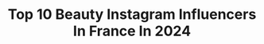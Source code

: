 ---
title: Top 10 Beauty Instagram Influencers In France In 2024
description: >-
  Find top beauty Instagram influencers in France in 2024. Most popular hashtags: #outfitinspo #makeup #outfitinspiration #ootd.
platform: Instagram
hits: 4072
text_top: Discover the top-rated Instagram accounts on inBeat.
text_bottom: inBeat has 4072 Instagram influencers like this in France for you to collaborate.
profiles:
  - username: "brixana"
    fullname: >-
      B R I A N A
    bio: >-
      Fashion | Beauty | Lifestyle • Creator of @fleshnudebeauty • Youtube: Briana Monique’ • NEW VIDEO IN LINK BELOW
    location: "France"
    followers: 445480
    engagement: 688
    commentsToLikes: 0.010521
    id: ck6tu7n4aersv0j71tpztu043
    verified: false
    hashtags: "#keyssoulcarepartner, #keyssoulcare, #ad, #ultabeautypartner"
  - username: "nathbourhis"
    fullname: >-
      Nathalie 💯 Enthousiaste
    bio: >-
      follow your dreams…💫 Content créator & photographer 📸 Lifestyle✨Good Vibes✨Nature Lover✨Wellness & Beauty ✨ 💌 collab.nath@gmail.com
    location: "France"
    followers: 23256
    engagement: 416
    commentsToLikes: 0.073684
    id: ck6u0zfg3ing30j715f5yp27u
    verified: false
    hashtags: "#smile, #corse, #flowers, #outfit"
  - username: "inchargeofoutfits"
    fullname: >-
      Marina | NYC STYLE BLOGGER
    bio: >-
      lifestyle, beauty & fashion NYC TikTok: inchargeofoutfits ✉️ roughing.m@gmail.com
    location: "France"
    followers: 36184
    engagement: 927
    commentsToLikes: 0.001098
    id: cl0bg34fjehne0i23gvpc68wm
    verified: false
    hashtags: "#ootd, #aestheticedits, #fashion, #pinterestoutfit"
  - username: "raphaelmetivet"
    fullname: >-
      Raphael Metivet
    bio: >-
      Capturing the beauty of Paris✨ 📸 Architecture & Luxury lifestyle photographer 📚 Discover my book ‘Amazing Paris’ ⬇️
    location: "France"
    followers: 323917
    engagement: 668
    commentsToLikes: 0.013739
    id: ck6trgq9uyw0z0j71114dx668
    verified: false
    hashtags: "#vieparisienne, #parishotel, #igersparis, #hello"
  - username: "ginab.xo"
    fullname: >-
      GINA B. 💖
    bio: >-
      Faith | fashion | beauty | travel | 🇬🇭 💌: ginab@kensingtongrey.co Become an Influencer in 2024👇🏾 📸 tips: @herinfluence.co
    location: "France"
    followers: 100902
    engagement: 1063
    commentsToLikes: 0.014935
    id: ck9whg2uvxovq0j785r2hjvta
    verified: false
    hashtags: "#grwmoutfit, #outfitinspo, #outfitideas, #outfitinspiration"
  - username: "annamariasoupioni"
    fullname: >-
      ANNAMARIASOUPIONI
    bio: >-
      8/10🎂Animal lover ❤️ Content creator :fashion /Beauty/travel 💌For Collaborations:annamaria.soup@gmail.com
    location: "France"
    followers: 69470
    engagement: 494
    commentsToLikes: 0.563909
    id: ck6tsp0sm60ea0j713qf2c3e6
    verified: false
    hashtags: "#win, #girl, #annamariasgiveaway, #ootdfashion"
  - username: "giorginajuanita"
    fullname: >-
      giorgina juanita
    bio: >-
      makeup + haircare place to bee my beauty brand @gigibeebeauty inquiries: info@gjuanita.com
    location: "France"
    followers: 944710
    engagement: 422
    commentsToLikes: 0.057847
    id: ck5bxeadank2a0i11a1hkjl3q
    verified: false
    hashtags: "#milkmakeuppartner, #elemispartner, #makeup, #glowup"
  - username: "aashiadani"
    fullname: >-
      AASHI ADANI
    bio: >-
      Loves beauty, fashion & dad jokes 🤪 📩 aashi.adani@honeycombmedia.in
    location: "France"
    followers: 246946
    engagement: 1337
    commentsToLikes: 0.022906
    id: ck0ucujq0hp7u0i195r0yo62b
    verified: false
    hashtags: "#hosted, #ad, #mama, #olayserum"
  - username: "sarahbkl_"
    fullname: >-
      Sarah Bokalo
    bio: >-
      🫶🏼 fashion, beauty & lifestyle 💌 collab : saarahh76210@gmail.com Tiktok : sarahbkl_ 📍Paris
    location: "France"
    followers: 10229
    engagement: 544
    commentsToLikes: 0.323679
    id: ck8tcp6ws05il0j78u4yqmosc
    verified: false
    hashtags: "#pictureoftheday, #instamoment, #fashion, #fashionblogger"
  - username: "leslovesbeauty"
    fullname: >-
      Leslie Mullen
    bio: >-
      ♡ Beauty Enthusiast | 43 ♏️ |📍CT ♡ Reviews | MOTD | #over40beauty ♡ Contact: leslovesbeauty@gmail.com ♡ ⬇️ Check the links below to save $
    location: "France"
    followers: 44014
    engagement: 1931
    commentsToLikes: 0.117335
    id: cl3w8ys3gcdll0i23m4ghg609
    verified: false
    hashtags: "#luxury, #drylips, #lipglosslover, #selfcaresunday"
---